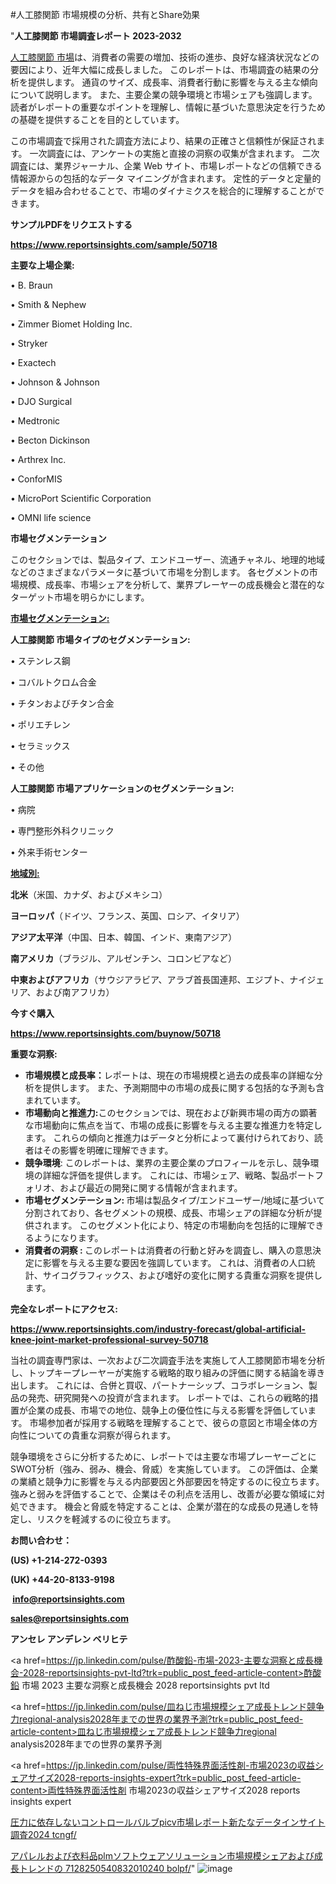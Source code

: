 #人工膝関節 市場規模の分析、共有とShare効果

"<strong>人工膝関節 市場調査レポート 2023-2032</strong>

<a href=https://www.reportsinsights.com/sample/50718>人工膝関節 市場</a>は、消費者の需要の増加、技術の進歩、良好な経済状況などの要因により、近年大幅に成長しました。 このレポートは、市場調査の結果の分析を提供します。 通貨のサイズ、成長率、消費者行動に影響を与える主な傾向について説明します。 また、主要企業の競争環境と市場シェアも強調します。 読者がレポートの重要なポイントを理解し、情報に基づいた意思決定を行うための基礎を提供することを目的としています。

この市場調査で採用された調査方法により、結果の正確さと信頼性が保証されます。 一次調査には、アンケートの実施と直接の洞察の収集が含まれます。 二次調査には、業界ジャーナル、企業 Web サイト、市場レポートなどの信頼できる情報源からの包括的なデータ マイニングが含まれます。 定性的データと定量的データを組み合わせることで、市場のダイナミクスを総合的に理解することができます。

<strong><b>サンプルPDFをリクエストする</b></strong>

<a href=https://www.reportsinsights.com/sample/50718><strong><u>https://www.reportsinsights.com/sample/50718</u></strong></a>

<strong>主要な上場企業:</strong>

• B. Braun

• Smith & Nephew

• Zimmer Biomet Holding Inc.

• Stryker

• Exactech

• Johnson & Johnson

• DJO Surgical

• Medtronic

• Becton Dickinson

• Arthrex  Inc.

• ConforMIS

• MicroPort Scientific Corporation

• OMNI life science

<strong>市場セグメンテーション</strong>

このセクションでは、製品タイプ、エンドユーザー、流通チャネル、地理的地域などのさまざまなパラメータに基づいて市場を分割します。 各セグメントの市場規模、成長率、市場シェアを分析して、業界プレーヤーの成長機会と潜在的なターゲット市場を明らかにします。

<strong><u>市場セグメンテーション</u></strong><strong><u>:</u></strong>

<strong>人工膝関節 市場タイプのセグメンテーション:</strong>

• ステンレス鋼

• コバルトクロム合金

• チタンおよびチタン合金

• ポリエチレン

• セラミックス

• その他

<strong>人工膝関節 市場アプリケーションのセグメンテーション:</strong>

• 病院

• 専門整形外科クリニック

• 外来手術センター

<strong><u>地域別</u></strong><strong><u>:</u></strong>

<strong>北米</strong>（米国、カナダ、およびメキシコ）

<strong>ヨーロッパ</strong>（ドイツ、フランス、英国、ロシア、イタリア）

<strong>アジア太平洋</strong>（中国、日本、韓国、インド、東南アジア）

<strong>南アメリカ</strong>（ブラジル、アルゼンチン、コロンビアなど）

<strong>中東およびアフリカ</strong>（サウジアラビア、アラブ首長国連邦、エジプト、ナイジェリア、および南アフリカ）

<strong>今すぐ購入</strong>

<a href=https://www.reportsinsights.com/buynow/50718><strong><u>https://www.reportsinsights.com/buynow/50718</u></strong></a>

<strong>重要な洞察:</strong>
<ul>
  <li><strong>市場規模と成長率：</strong>レポートは、現在の市場規模と過去の成長率の詳細な分析を提供します。 また、予測期間中の市場の成長に関する包括的な予測も含まれています。</li>
  <li><strong>市場動向と推進力:</strong>このセクションでは、現在および新興市場の両方の顕著な市場動向に焦点を当て、市場の成長に影響を与える主要な推進力を特定します。 これらの傾向と推進力はデータと分析によって裏付けられており、読者はその影響を明確に理解できます。</li>
  <li><strong>競争環境</strong>: このレポートは、業界の主要企業のプロフィールを示し、競争環境の詳細な評価を提供します。 これには、市場シェア、戦略、製品ポートフォリオ、および最近の開発に関する情報が含まれます。</li>
  <li><strong>市場セグメンテーション: </strong>市場は製品タイプ/エンドユーザー/地域に基づいて分割されており、各セグメントの規模、成長、市場シェアの詳細な分析が提供されます。 このセグメント化により、特定の市場動向を包括的に理解できるようになります。</li>
  <li><strong>消費者の洞察 : </strong>このレポートは消費者の行動と好みを調査し、購入の意思決定に影響を与える主要な要因を強調しています。 これは、消費者の人口統計、サイコグラフィックス、および嗜好の変化に関する貴重な洞察を提供します。</li>
</ul>
<strong>完全なレポートにアクセス:</strong>

<a href=https://www.reportsinsights.com/industry-forecast/global-artificial-knee-joint-market-professional-survey-50718><strong><u><b>https://www.reportsinsights.com/industry-forecast/global-artificial-knee-joint-market-professional-survey-50718</b></u></strong></a>

当社の調査専門家は、一次および二次調査手法を実施して人工膝関節市場を分析し、トップキープレーヤーが実施する戦略的取り組みの評価に関する結論を導き出します。 これには、合併と買収、パートナーシップ、コラボレーション、製品の発売、研究開発への投資が含まれます。 レポートでは、これらの戦略的措置が企業の成長、市場での地位、競争上の優位性に与える影響を評価しています。 市場参加者が採用する戦略を理解することで、彼らの意図と市場全体の方向性についての貴重な洞察が得られます。

競争環境をさらに分析するために、レポートでは主要な市場プレーヤーごとにSWOT分析（強み、弱み、機会、脅威）を実施しています。 この評価は、企業の業績と競争力に影響を与える内部要因と外部要因を特定するのに役立ちます。 強みと弱みを評価することで、企業はその利点を活用し、改善が必要な領域に対処できます。 機会と脅威を特定することは、企業が潜在的な成長の見通しを特定し、リスクを軽減するのに役立ちます。

<strong>お問い合わせ：</strong>

<strong>(US) +1-214-272-0393</strong>

<strong>(UK) +44-20-8133-9198</strong>

<strong> </strong><a href=info@reportsinsights.com><strong><u>info@reportsinsights.com</u></strong></a>

<a href=sales@reportsinsights.com><strong><u>sales@reportsinsights.com</u></strong></a>

<strong>アンセレ アンデレン ベリヒテ</strong>

<a href=https://jp.linkedin.com/pulse/酢酸鉛-市場-2023-主要な洞察と成長機会-2028-reportsinsights-pvt-ltd?trk=public_post_feed-article-content>酢酸鉛 市場 2023 主要な洞察と成長機会 2028 reportsinsights pvt ltd</a>

<a href=https://jp.linkedin.com/pulse/皿ねじ市場規模シェア成長トレンド競争力regional-analysis2028年までの世界の業界予測?trk=public_post_feed-article-content>皿ねじ市場規模シェア成長トレンド競争力regional analysis2028年までの世界の業界予測</a>

<a href=https://jp.linkedin.com/pulse/両性特殊界面活性剤-市場2023の収益シェアサイズ2028-reports-insights-expert?trk=public_post_feed-article-content>両性特殊界面活性剤 市場2023の収益シェアサイズ2028 reports insights expert</a>

<a href=https://www.linkedin.com/pulse/圧力に依存しないコントロールバルブpicv市場レポート新たなデータインサイト調査2024--tcngf/>圧力に依存しないコントロールバルブpicv市場レポート新たなデータインサイト調査2024  tcngf/</a>

<a href=https://www.linkedin.com/pulse/アパレルおよび衣料品plmソフトウェアソリューション市場規模シェアおよび成長トレンドの-7128250540832010240-bolpf/>アパレルおよび衣料品plmソフトウェアソリューション市場規模シェアおよび成長トレンドの 7128250540832010240 bolpf/</a>"
![image](https://github.com/aakesh123242/RIMarket/assets/158431203/2afbbf4e-f040-49c0-a186-3024f2758601)
